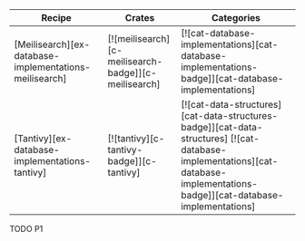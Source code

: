 | Recipe | Crates | Categories |
|--------|--------|------------|
| [Meilisearch][ex-database-implementations-meilisearch] | [![meilisearch][c-meilisearch-badge]][c-meilisearch] | [![cat-database-implementations][cat-database-implementations-badge]][cat-database-implementations] |
| [Tantivy][ex-database-implementations-tantivy] | [![tantivy][c-tantivy-badge]][c-tantivy] | [![cat-data-structures][cat-data-structures-badge]][cat-data-structures] [![cat-database-implementations][cat-database-implementations-badge]][cat-database-implementations] |

<div class="hidden">
TODO P1
</div>
